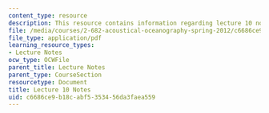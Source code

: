```yaml
---
content_type: resource
description: This resource contains information regarding lecture 10 notes.
file: /media/courses/2-682-acoustical-oceanography-spring-2012/c6686ce9b18cabf5353456da3faea559_MIT2_682S12_lec10.pdf
file_type: application/pdf
learning_resource_types:
- Lecture Notes
ocw_type: OCWFile
parent_title: Lecture Notes
parent_type: CourseSection
resourcetype: Document
title: Lecture 10 Notes
uid: c6686ce9-b18c-abf5-3534-56da3faea559
---
```

